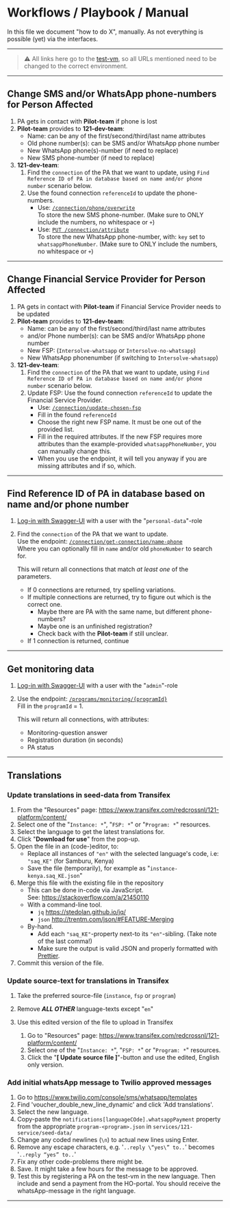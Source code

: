 # Workflows / Playbook / Manual

In this file we document "how to do X", manually. As not everything is possible (yet) via the interfaces.

---

> ⚠️ All links here go to the [test-vm](https://test-vm.121.global/), so all URLs mentioned need to be changed to the correct environment.

---

## Change SMS and/or WhatsApp phone-numbers for Person Affected

1. PA gets in contact with **Pilot-team** if phone is lost
2. **Pilot-team** provides to **121-dev-team**:
   - Name: can be any of the first/second/third/last name attributes
   - Old phone number(s): can be SMS and/or WhatsApp phone number
   - New WhatsApp phone(s)-number (if need to replace)
   - New SMS phone-number (if need to replace)
3. **121-dev-team**:
   1. Find the `connection` of the PA that we want to update, using `Find Reference ID of PA in database based on name and/or phone number` scenario below.
   2. Use the found connection `referenceId` to update the phone-numbers.
      - Use: [`/connection/phone/overwrite`](https://test-vm.121.global/121-service/docs/#/connection/post_connection_phone_overwrite)  
        To store the new SMS phone-number. (Make sure to ONLY include the numbers, no whitespace or `+`)
      - Use: [`PUT /connection/attribute`](https://test-vm.121.global/121-service/docs/#/connection/put_connection_attribute)  
        To store the new WhatsApp phone-number, with: `key` set to `whatsappPhoneNumber`. (Make sure to ONLY include the numbers, no whitespace or `+`)

---

## Change Financial Service Provider for Person Affected

1. PA gets in contact with **Pilot-team** if Financial Service Provider needs to be updated
2. **Pilot-team** provides to **121-dev-team**:
   - Name: can be any of the first/second/third/last name attributes
   - and/or Phone number(s): can be SMS and/or WhatsApp phone number
   - New FSP: (`Intersolve-whatsapp` or `Intersolve-no-whatsapp`)
   - New WhatsApp phonenumber (if switching to `Intersolve-whatsapp`)
3. **121-dev-team**:
   1. Find the `connection` of the PA that we want to update, using `Find Reference ID of PA in database based on name and/or phone number` scenario below.
   2. Update FSP: Use the found connection `referenceId` to update the Financial Service Provider.
      - Use: [`/connection/update-chosen-fsp`](https://test-vm.121.global/121-service/docs/#/connection/post_connection_update_chosen_fsp)
      - Fill in the found `referenceId`
      - Choose the right new FSP name. It must be one out of the provided list.
      - Fill in the required attributes. If the new FSP requires more attributes than the example-provided `whatsappPhoneNumber`, you can manually change this.
      - When you use the endpoint, it will tell you anyway if you are missing attributes and if so, which.

---

## Find Reference ID of PA in database based on name and/or phone number

1. [Log-in with Swagger-UI](./README.md#api-sign-uplog-in) with a user with the "`personal-data`"-role
2. Find the `connection` of the PA that we want to update.  
   Use the endpoint: [`/connection/get-connection/name-phone`](https://test-vm.121.global/121-service/docs/#/connection/post_connection_get_connection_name_phone)  
   Where you can optionally fill in `name` and/or old `phoneNumber` to search for.

   This will return all connections that match _at least one_ of the parameters.

   - If 0 connections are returned, try spelling variations.
   - If multiple connections are returned, try to figure out which is the correct one.
     - Maybe there are PA with the same name, but different phone-numbers?
     - Maybe one is an unfinished registration?
     - Check back with the **Pilot-team** if still unclear.
   - If 1 connection is returned, continue

---

## Get monitoring data

1. [Log-in with Swagger-UI](./README.md#api-sign-uplog-in) with a user with the "`admin`"-role
2. Use the endpoint: [`/programs/monitoring/{programId}`](https://test-vm.121.global/121-service/docs/#/programs/get_programs_monitoring__programId_)  
   Fill in the `programId` = 1.

   This will return all connections, with attributes:

   - Monitoring-question answer
   - Registration duration (in seconds)
   - PA status

---

## Translations

### Update translations in seed-data from Transifex

1. From the "Resources" page: <https://www.transifex.com/redcrossnl/121-platform/content/>
2. Select one of the "`Instance: *`", "`FSP: *`" or "`Program: *`" resources.
3. Select the language to get the latest translations for.
4. Click "**Download for use**" from the pop-up.
5. Open the file in an (code-)editor, to:
   - Replace all instances of `"en"` with the selected language's code, i.e: `"saq_KE"` (for Samburu, Kenya)
   - Save the file (temporarily), for example as "`instance-kenya.saq_KE.json`"
6. Merge this file with the existing file in the repository
   - This can be done in-code via JavaScript.  
     See: <https://stackoverflow.com/a/21450110>
   - With a command-line tool.
     - `jq` <https://stedolan.github.io/jq/>
     - `json` <http://trentm.com/json/#FEATURE-Merging>
   - By-hand.
     - Add each `"saq_KE"`-property next-to its `"en"`-sibling. (Take note of the last comma!)
     - Make sure the output is valid JSON and properly formatted with [Prettier](https://prettier.io/).
7. Commit this version of the file.

### Update source-text for translations in Transifex

1. Take the preferred source-file (`instance`, `fsp` or `program`)
2. Remove **_ALL OTHER_** language-texts except "`en`"
3. Use this edited version of the file to upload in Transifex

   1. Go to "Resources" page: <https://www.transifex.com/redcrossnl/121-platform/content/>
   2. Select one of the "`Instance: *`", "`FSP: *`" or "`Program: *`" resources.
   3. Click the "**[ Update source file ]**"-button and use the edited, English only version.

### Add initial whatsApp message to Twilio approved messages

1. Go to <https://www.twilio.com/console/sms/whatsapp/templates>
2. Find 'voucher_double_new_line_dynamic' and click 'Add translations'.
3. Select the new language.
4. Copy-paste the `notifications[languageCOde].whatsappPayment` property from the appropriate `program-<program>.json` in `services/121-service/seed-data/`
5. Change any coded newlines (`\n`) to actual new lines using Enter.
6. Remove any escape characters, e.g. '`..reply \“yes\” to..`' becomes '`..reply “yes” to..`'
7. Fix any other code-problems there might be.
8. Save. It might take a few hours for the message to be approved.
9. Test this by registering a PA on the test-vm in the new language. Then include and send a payment from the HO-portal. You should receive the whatsApp-message in the right language.

---
